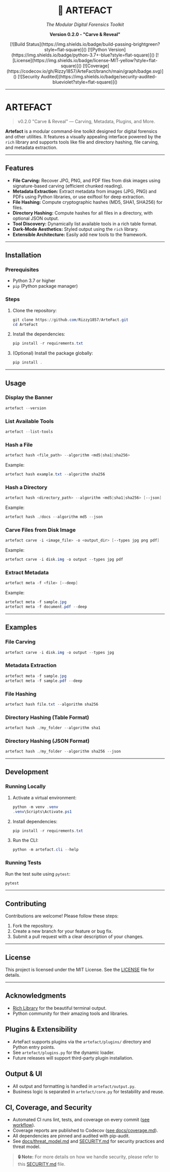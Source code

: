<h1 align="center">🧠 ARTEFACT</h1>
<p align="center"><i>The Modular Digital Forensics Toolkit</i></p>
<p align="center"><b>Version 0.2.0 - "Carve & Reveal"</b></p>
<p align="center">
[![Build Status](https://img.shields.io/badge/build-passing-brightgreen?style=flat-square)]()
[![Python Version](https://img.shields.io/badge/python-3.7+-blue?style=flat-square)]()
[![License](https://img.shields.io/badge/license-MIT-yellow?style=flat-square)]()
[![Coverage](https://codecov.io/gh/Rizzy1857/ArteFact/branch/main/graph/badge.svg)]()
[![Security Audited](https://img.shields.io/badge/security-audited-blueviolet?style=flat-square)]()
</p>

---

# ARTEFACT
>
> v0.2.0 "Carve & Reveal" — Carving, Metadata, Plugins, and More.

**Artefact** is a modular command-line toolkit designed for digital forensics and other utilities. It features a visually appealing interface powered by the `rich` library and supports tools like file and directory hashing, file carving, and metadata extraction.

---

## Features

- **File Carving:** Recover JPG, PNG, and PDF files from disk images using signature-based carving (efficient chunked reading).
- **Metadata Extraction:** Extract metadata from images (JPG, PNG) and PDFs using Python libraries, or use exiftool for deep extraction.
- **File Hashing:** Compute cryptographic hashes (MD5, SHA1, SHA256) for files.
- **Directory Hashing:** Compute hashes for all files in a directory, with optional JSON output.
- **Tool Discovery:** Dynamically list available tools in a rich table format.
- **Dark-Mode Aesthetics:** Styled output using the `rich` library.
- **Extensible Architecture:** Easily add new tools to the framework.

---

## Installation

### Prerequisites

- Python 3.7 or higher
- `pip` (Python package manager)

### Steps

1. Clone the repository:

   ```powershell
   git clone https://github.com/Rizzy1857/ArteFact.git
   cd ArteFact
   ```

2. Install the dependencies:

   ```powershell
   pip install -r requirements.txt
   ```

3. (Optional) Install the package globally:

   ```powershell
   pip install .
   ```

---

## Usage

### Display the Banner

```powershell
artefact --version
```

### List Available Tools

```powershell
artefact --list-tools
```

### Hash a File

```powershell
artefact hash <file_path> --algorithm <md5|sha1|sha256>
```

Example:

```powershell
artefact hash example.txt --algorithm sha256
```

### Hash a Directory

```powershell
artefact hash <directory_path> --algorithm <md5|sha1|sha256> [--json]
```

Example:

```powershell
artefact hash ./docs --algorithm md5 --json
```

### Carve Files from Disk Image

```powershell
artefact carve -i <image_file> -o <output_dir> [--types jpg png pdf]
```

Example:

```powershell
artefact carve -i disk.img -o output --types jpg pdf
```

### Extract Metadata

```powershell
artefact meta -f <file> [--deep]
```

Example:

```powershell
artefact meta -f sample.jpg
artefact meta -f document.pdf --deep
```

---

## Examples

### File Carving

```powershell
artefact carve -i disk.img -o output --types jpg
```

### Metadata Extraction

```powershell
artefact meta -f sample.jpg
artefact meta -f sample.pdf --deep
```

### File Hashing

```powershell
artefact hash file.txt --algorithm sha256
```

### Directory Hashing (Table Format)

```powershell
artefact hash ./my_folder --algorithm sha1
```

### Directory Hashing (JSON Format)

```powershell
artefact hash ./my_folder --algorithm sha256 --json
```

---

## Development

### Running Locally

1. Activate a virtual environment:

   ```powershell
   python -m venv .venv
   .venv\Scripts\Activate.ps1
   ```

2. Install dependencies:

   ```powershell
   pip install -r requirements.txt
   ```

3. Run the CLI:

   ```powershell
   python -m artefact.cli --help
   ```

### Running Tests

Run the test suite using `pytest`:

```powershell
pytest
```

---

## Contributing

Contributions are welcome! Please follow these steps:

1. Fork the repository.
2. Create a new branch for your feature or bug fix.
3. Submit a pull request with a clear description of your changes.

---

## License

This project is licensed under the MIT License. See the [LICENSE](LICENSE) file for details.

---

## Acknowledgments

- [Rich Library](https://github.com/Textualize/rich) for the beautiful terminal output.
- Python community for their amazing tools and libraries.

## Plugins & Extensibility

- ArteFact supports plugins via the `artefact/plugins/` directory and Python entry points.
- See `artefact/plugins.py` for the dynamic loader.
- Future releases will support third-party plugin installation.

## Output & UI

- All output and formatting is handled in `artefact/output.py`.
- Business logic is separated in `artefact/core.py` for testability and reuse.

## CI, Coverage, and Security

- Automated CI runs lint, tests, and coverage on every commit ([see workflow](.github/workflows/ci.yml)).
- Coverage reports are published to Codecov ([see docs/coverage.md](docs/coverage.md)).
- All dependencies are pinned and audited with pip-audit.
- See [docs/threat_model.md](docs/threat_model.md) and [SECURITY.md](SECURITY.md) for security practices and threat model.

> **🔒 Note:** For more details on how we handle security, please refer to this [SECURITY.md](SECURITY.md) file.
